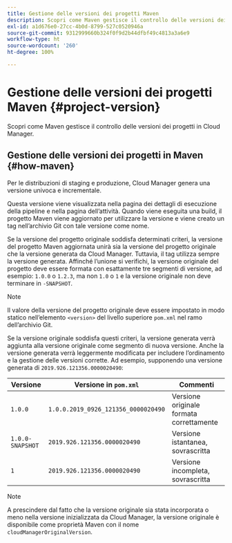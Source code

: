 ```yaml
---
title: Gestione delle versioni dei progetti Maven
description: Scopri come Maven gestisce il controllo delle versioni dei progetti in Cloud Manager.
exl-id: a1d676e0-27cc-4b0d-8799-527c0520946a
source-git-commit: 9312999660b324f0f9d2b44dfbf49c4813a3a6e9
workflow-type: ht
source-wordcount: '260'
ht-degree: 100%

---
```



# Gestione delle versioni dei progetti Maven {#project-version}

Scopri come Maven gestisce il controllo delle versioni dei progetti in Cloud Manager.

## Gestione delle versioni dei progetti in Maven {#how-maven}

Per le distribuzioni di staging e produzione, Cloud Manager genera una versione univoca e incrementale.

Questa versione viene visualizzata nella pagina dei dettagli di esecuzione della pipeline e nella pagina dell’attività. Quando viene eseguita una build, il progetto Maven viene aggiornato per utilizzare la versione e viene creato un tag nell’archivio Git con tale versione come nome.

Se la versione del progetto originale soddisfa determinati criteri, la versione del progetto Maven aggiornata unirà sia la versione del progetto originale che la versione generata da Cloud Manager. Tuttavia, il tag utilizza sempre la versione generata. Affinché l’unione si verifichi, la versione originale del progetto deve essere formata con esattamente tre segmenti di versione, ad esempio: `1.0.0` o `1.2.3`, ma non `1.0` o `1` e la versione originale non deve terminare in `-SNAPSHOT`.

>[!NOTE]
>
>Il valore della versione del progetto originale deve essere impostato in modo statico nell’elemento `<version>` del livello superiore `pom.xml` nel ramo dell’archivio Git.

Se la versione originale soddisfa questi criteri, la versione generata verrà aggiunta alla versione originale come segmento di nuova versione. Anche la versione generata verrà leggermente modificata per includere l’ordinamento e la gestione delle versioni corrette. Ad esempio, supponendo una versione generata di `2019.926.121356.0000020490`:

| Versione | Versione in `pom.xml` | Commenti |
|---|---|---|
| `1.0.0` | `1.0.0.2019_0926_121356_0000020490` | Versione originale formata correttamente |
| `1.0.0-SNAPSHOT` | `2019.926.121356.0000020490` | Versione istantanea, sovrascritta |
| `1` | `2019.926.121356.0000020490` | Versione incompleta, sovrascritta |

>[!NOTE]
>
>A prescindere dal fatto che la versione originale sia stata incorporata o meno nella versione inizializzata da Cloud Manager, la versione originale è disponibile come proprietà Maven con il nome `cloudManagerOriginalVersion`.
